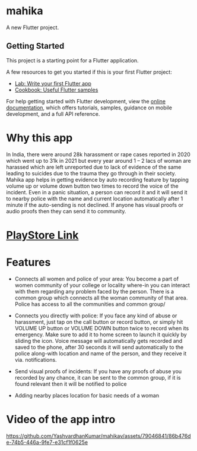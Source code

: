 # mahika

A new Flutter project.

## Getting Started

This project is a starting point for a Flutter application.

A few resources to get you started if this is your first Flutter project:

- [Lab: Write your first Flutter app](https://docs.flutter.dev/get-started/codelab)
- [Cookbook: Useful Flutter samples](https://docs.flutter.dev/cookbook)

For help getting started with Flutter development, view the
[online documentation](https://docs.flutter.dev/), which offers tutorials,
samples, guidance on mobile development, and a full API reference.

# Why this app
In India, there were around 28k harassment or rape cases reported in 2020 which went up to 31k in 2021 but every year around 1 – 2 lacs of woman are harassed which are left unreported due to lack of evidence of the same leading to suicides due to the trauma they go through in their society. Mahika app helps in getting evidence by auto recording feature by tapping volume up or volume down button two times to record the voice of the incident. Even in a panic situation, a person can record it and it will send it to nearby police with the name and current location automatically after 1 minute if the auto-sending is not declined. If anyone has visual proofs or audio proofs then they can send it to community.

# [PlayStore Link](https://play.google.com/store/apps/details?id=com.mahikav)
# Features

- Connects all women and police of your area: You become a part of women community of your college or locality where-in you can interact with them regarding any problem faced by the person. There is a common group which connects all the woman community of that area. Police has access to all the communities and common group/

- Connects you directly with police: If you face any kind of abuse or harassment, just tap on the call button or record button, or simply hit VOLUME UP button or VOLUME DOWN button twice to record when its emergency. Make sure to add it to home screen to launch it quickly by sliding the icon. Voice message will automatically gets recorded and saved to the phone, after 30 seconds it will send automatically to the police along-with location and name of the person, and they receive it via. notifications.

- Send visual proofs of incidents: If you have any proofs of abuse you recorded by any chance, it can be sent to the common group, if it is found relevant then it will be notified to police

- Adding nearby places location for basic needs of a woman

# Video of the app intro


https://github.com/YashvardhanKumar/mahikav/assets/79046841/86b476de-74b5-446a-9fe7-e31cf1f0625e

